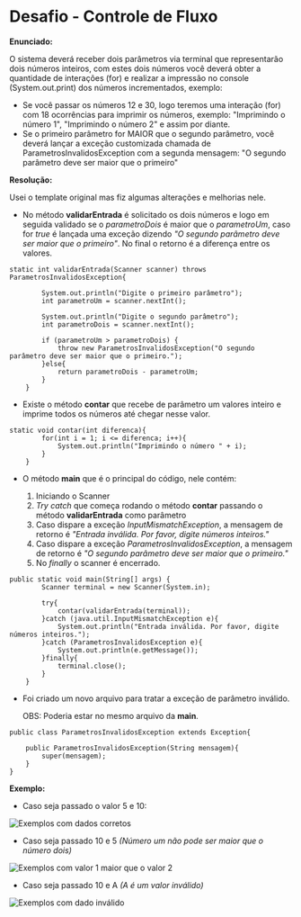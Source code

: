 
# Desafio - Controle de Fluxo

__Enunciado:__

O sistema deverá receber dois parâmetros via terminal que representarão dois números inteiros, com estes dois números você deverá obter a quantidade de interações (for) e realizar a impressão no console (System.out.print) dos números incrementados, exemplo:

* Se você passar os números 12 e 30, logo teremos uma interação (for) com 18 ocorrências para imprimir os números, exemplo: "Imprimindo o número 1", "Imprimindo o número 2" e assim por diante.
* Se o primeiro parâmetro for MAIOR que o segundo parâmetro, você deverá lançar a exceção customizada chamada de ParametrosInvalidosException com a segunda mensagem: "O segundo parâmetro deve ser maior que o primeiro"

__Resolução:__

Usei o template original mas fiz algumas alterações e melhorias nele.

* No método **validarEntrada** é solicitado os dois números e logo em seguida validado se o _parametroDois_ é maior que o _parametroUm_, caso for _true_ é lançada uma exceção dizendo _"O segundo parâmetro deve ser maior que o primeiro"_. No final o retorno é a diferença entre os valores.

``` 
static int validarEntrada(Scanner scanner) throws ParametrosInvalidosException{

		System.out.println("Digite o primeiro parâmetro");
		int parametroUm = scanner.nextInt();

		System.out.println("Digite o segundo parâmetro");
		int parametroDois = scanner.nextInt();

		if (parametroUm > parametroDois) {
            throw new ParametrosInvalidosException("O segundo parâmetro deve ser maior que o primeiro.");
        }else{
			return parametroDois - parametroUm;
		}	
	}
```

* Existe o método **contar** que recebe de parâmetro um valores inteiro e imprime todos os números até chegar nesse valor.

```
static void contar(int diferenca){
        for(int i = 1; i <= diferenca; i++){
            System.out.println("Imprimindo o número " + i);
        }
	}
```
* O método **main** que é o principal do código, nele contém:

    1. Iniciando o Scanner
    2. _Try catch_ que começa rodando o método **contar** passando o método **validarEntrada** como parâmetro
    3. Caso dispare a exceção _InputMismatchException_, a mensagem de retorno é _"Entrada inválida. Por favor, digite números inteiros."_
    4. Caso dispare a exceção _ParametrosInvalidosException_, a mensagem de retorno é _"O segundo parâmetro deve ser maior que o primeiro."_
    5. No _finally_ o scanner é encerrado.

```
public static void main(String[] args) {		
		Scanner terminal = new Scanner(System.in);
        
		try{
			contar(validarEntrada(terminal));
		}catch (java.util.InputMismatchException e){
			System.out.println("Entrada inválida. Por favor, digite números inteiros.");
		}catch (ParametrosInvalidosException e){			
			System.out.println(e.getMessage());
		}finally{
			terminal.close();
		}
	}
```
* Foi criado um novo arquivo para tratar a exceção de parâmetro inválido. 

    OBS: Poderia estar no mesmo arquivo da **main**.

```
public class ParametrosInvalidosException extends Exception{

    public ParametrosInvalidosException(String mensagem){
        super(mensagem);
    }
}
```

__Exemplo:__

* Caso seja passado o valor 5 e 10: 

![Exemplos com dados corretos](https://prnt.sc/zix5jw-vuhKH)

* Caso seja passado 10 e 5 _(Número um não pode ser maior que o número dois)_

![Exemplos com valor 1 maior que o valor 2](https://prnt.sc/UOWqKQM9oxfr)

* Caso seja passado 10 e A _(A é um valor inválido)_

![Exemplos com dado inválido](https://prnt.sc/r929VrRST-Ga)